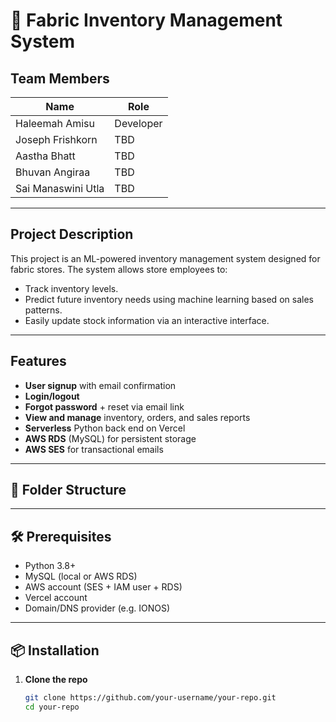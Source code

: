 # 🧵 Fabric Inventory Management System

## Team Members
| Name                 | Role      |
|----------------------|-----------|
| Haleemah Amisu       | Developer |
| Joseph Frishkorn     | TBD       |
| Aastha Bhatt         | TBD       |
| Bhuvan Angiraa       | TBD       |
| Sai Manaswini Utla   | TBD       |

---

## Project Description
This project is an ML-powered inventory management system designed for fabric stores. The system allows store employees to:  
- Track inventory levels.  
- Predict future inventory needs using machine learning based on sales patterns.  
- Easily update stock information via an interactive interface.

---

##  Features

- **User signup** with email confirmation  
- **Login/logout**  
- **Forgot password** + reset via email link  
- **View and manage** inventory, orders, and sales reports  
- **Serverless** Python back end on Vercel  
- **AWS RDS** (MySQL) for persistent storage  
- **AWS SES** for transactional emails  

---

## 📁 Folder Structure

---

## 🛠️ Prerequisites

- Python 3.8+  
- MySQL (local or AWS RDS)  
- AWS account (SES + IAM user + RDS)  
- Vercel account  
- Domain/DNS provider (e.g. IONOS)

---

## 📦 Installation

1. **Clone the repo**  
   ```bash
   git clone https://github.com/your‑username/your‑repo.git
   cd your‑repo